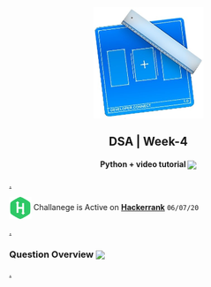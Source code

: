 <p align="center">
 <img width="200px" src="https://github.com/xiaowuc2/xiaowuc2/blob/master/source/5.jpg" align="center" />
 <h2 align="center">DSA | Week-4</h2>
 <h4 align="center">Python + video tutorial <img width="25px" src="https://github.com/xiaowuc2/All-readme-templates/blob/master/sources/compass.png" align="center"/></h4></p>
</p>
  <p align="center">

[.](https://github.com/xiaowuc2/Research/blob/master/README.md)

<img width="40px" src="https://github.com/xiaowuc2/xiaowuc2/blob/master/source/download.png" align="center"/> Challanege is Active on [**Hackerrank**](https://www.hackerrank.com/contests/ds-algo-lab-week-4/challenges) `06/07/20`


[.](https://github.com/xiaowuc2/Research/blob/master/README.md)


### Question Overview <img width="25px" src="https://github.com/xiaowuc2/All-readme-templates/blob/master/sources/overview.jpg" align="center"/>

[.](https://github.com/xiaowuc2/Research/blob/master/README.md)
